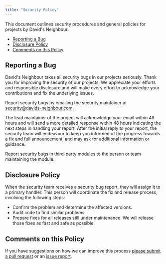 ```yaml
---
title: "Security Policy"
---
```


This document outlines security procedures and general policies for projects by David's Neighbour.

* [Reporting a Bug](#reporting-a-bug)
* [Disclosure Policy](#disclosure-policy)
* [Comments on this Policy](#comments-on-this-policy)

## Reporting a Bug

David's Neighbour takes all security bugs in our projects seriously. Thank you for improving the security of our projects. We appreciate your efforts and responsible disclosure and will make every effort to acknowledge your contributions and fix the underlying issues.

Report security bugs by emailing the security maintainer at [security@davids-neighbour.com](mailto:security@davids-neighbour.com).

The lead maintainer of the project will acknowledge your email within 48 hours and will send a more detailed response within 48 hours indicating the next steps in handling your report. After the initial reply to your report, the security team will endeavour to keep you informed of the progress towards a fix and full announcement, and may ask for additional information or guidance.

Report security bugs in third-party modules to the person or team maintaining the module.

## Disclosure Policy

When the security team receives a security bug report, they will assign it to a primary handler. This person will coordinate the fix and release process, involving the following steps:

- Confirm the problem and determine the affected versions.
- Audit code to find similar problems.
- Prepare fixes for all releases still under maintenance. We will release those fixes as fast and safe as possible.

## Comments on this Policy

If you have suggestions on how we can improve this process [please submit a pull request](https://github.com/davidsneighbour/davids-neighbour.com/edit/main/content/policies/security/index.md) or an [issue report](https://github.com/davidsneighbour/davids-neighbour.com/issues).
